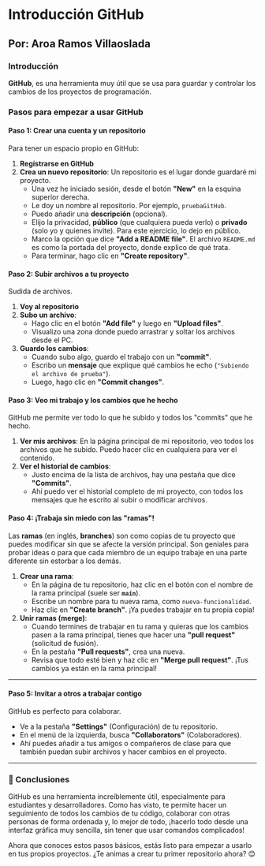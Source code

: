 # Introducción GitHub
## Por: Aroa Ramos Villaoslada

### Introducción

**GitHub**, es una herramienta muy útil que se usa para guardar y controlar los cambios de los proyectos de programación. 

### Pasos para empezar a usar GitHub

#### **Paso 1: Crear una cuenta y un repositorio**

Para tener un espacio propio en GitHub:

1.  **Regístrarse en GitHub**
2.  **Crea un nuevo repositorio**: Un repositorio es el lugar donde guardaré mi proyecto.
    * Una vez he iniciado sesión, desde el botón **"New"** en la esquina superior derecha.
    * Le doy un nombre al repositorio. Por ejemplo, `pruebaGitHub`.
    * Puedo añadir una **descripción** (opcional).
    * Elijo la privacidad, **público** (que cualquiera pueda verlo) o **privado** (solo yo y quienes invite). Para este ejercicio, lo dejo en público.
    * Marco la opción que dice **"Add a README file"**. El archivo `README.md` es como la portada del proyecto, donde explico de qué trata. 
    * Para terminar, hago clic en **"Create repository"**.

#### **Paso 2: Subir archivos a tu proyecto**

Sudida de archivos. 

1.  **Voy al repositorio**
2.  **Subo un archivo**:
    * Hago clic en el botón **"Add file"** y luego en **"Upload files"**.
    * Visualizo una zona donde puedo arrastrar y soltar los archivos desde el PC. 
3.  **Guardo los cambios**:
    * Cuando subo algo, guardo el trabajo con un **"commit"**.
    * Escribo un **mensaje** que explique qué cambios he echo (`"Subiendo el archivo de prueba"`).
    * Luego, hago clic en **"Commit changes"**.

#### **Paso 3: Veo mi trabajo y los cambios que he hecho**

GitHub me permite ver todo lo que he subido y todos los "commits" que he hecho.

1.  **Ver mis archivos**: En la página principal de mi repositorio, veo todos los archivos que he subido. Puedo hacer clic en cualquiera para ver el contenido.
2.  **Ver el historial de cambios**:
    * Justo encima de la lista de archivos, hay una pestaña que dice **"Commits"**.
    * Ahí puedo ver el historial completo de mi proyecto, con todos los mensajes que he escrito al subir o modificar archivos.
      
#### **Paso 4: ¡Trabaja sin miedo con las "ramas"!**

Las **ramas** (en inglés, **branches**) son como copias de tu proyecto que puedes modificar sin que se afecte la versión principal. Son geniales para probar ideas o para que cada miembro de un equipo trabaje en una parte diferente sin estorbar a los demás.

1.  **Crear una rama**:
    * En la página de tu repositorio, haz clic en el botón con el nombre de la rama principal (suele ser **`main`**).
    * Escribe un nombre para tu nueva rama, como `nueva-funcionalidad`.
    * Haz clic en **"Create branch"**. ¡Ya puedes trabajar en tu propia copia!
2.  **Unir ramas (merge)**:
    * Cuando termines de trabajar en tu rama y quieras que los cambios pasen a la rama principal, tienes que hacer una **"pull request"** (solicitud de fusión).
    * En la pestaña **"Pull requests"**, crea una nueva.
    * Revisa que todo esté bien y haz clic en **"Merge pull request"**. ¡Tus cambios ya están en la rama principal!

---
#### **Paso 5: Invitar a otros a trabajar contigo**

GitHub es perfecto para colaborar.

* Ve a la pestaña **"Settings"** (Configuración) de tu repositorio.
* En el menú de la izquierda, busca **"Collaborators"** (Colaboradores).
* Ahí puedes añadir a tus amigos o compañeros de clase para que también puedan subir archivos y hacer cambios en el proyecto.

---
### 📝 Conclusiones

GitHub es una herramienta increíblemente útil, especialmente para estudiantes y desarrolladores. Como has visto, te permite hacer un seguimiento de todos los cambios de tu código, colaborar con otras personas de forma ordenada y, lo mejor de todo, ¡hacerlo todo desde una interfaz gráfica muy sencilla, sin tener que usar comandos complicados!

Ahora que conoces estos pasos básicos, estás listo para empezar a usarlo en tus propios proyectos. ¿Te animas a crear tu primer repositorio ahora? 😊



